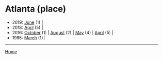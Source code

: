 # Atlanta (place)

  * 2019: 
      [June](./atlanta-place-2019-06.md) (1) | 
  * 2018: 
      [April](./atlanta-place-2018-04.md) (5) | 
  * 2016: 
      [October](./atlanta-place-2016-10.md) (1) | 
      [August](./atlanta-place-2016-08.md) (2) | 
      [May](./atlanta-place-2016-05.md) (4) | 
      [April](./atlanta-place-2016-04.md) (5) | 
  * 1985: 
      [March](./atlanta-place-1985-03.md) (1) | 

----

[Home](../)
